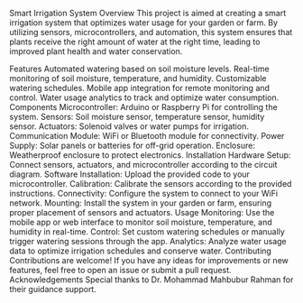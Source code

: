 
Smart Irrigation System
Overview
This project is aimed at creating a smart irrigation system that optimizes water usage for your garden or farm. By utilizing sensors, microcontrollers, and automation, this system ensures that plants receive the right amount of water at the right time, leading to improved plant health and water conservation.

Features
Automated watering based on soil moisture levels.
Real-time monitoring of soil moisture, temperature, and humidity.
Customizable watering schedules.
Mobile app integration for remote monitoring and control.
Water usage analytics to track and optimize water consumption.
Components
Microcontroller: Arduino or Raspberry Pi for controlling the system.
Sensors: Soil moisture sensor, temperature sensor, humidity sensor.
Actuators: Solenoid valves or water pumps for irrigation.
Communication Module: WiFi or Bluetooth module for connectivity.
Power Supply: Solar panels or batteries for off-grid operation.
Enclosure: Weatherproof enclosure to protect electronics.
Installation
Hardware Setup: Connect sensors, actuators, and microcontroller according to the circuit diagram.
Software Installation: Upload the provided code to your microcontroller.
Calibration: Calibrate the sensors according to the provided instructions.
Connectivity: Configure the system to connect to your WiFi network.
Mounting: Install the system in your garden or farm, ensuring proper placement of sensors and actuators.
Usage
Monitoring: Use the mobile app or web interface to monitor soil moisture, temperature, and humidity in real-time.
Control: Set custom watering schedules or manually trigger watering sessions through the app.
Analytics: Analyze water usage data to optimize irrigation schedules and conserve water.
Contributing
Contributions are welcome! If you have any ideas for improvements or new features, feel free to open an issue or submit a pull request.
Acknowledgements
Special thanks to Dr. Mohammad Mahbubur Rahman for their guidance support.
